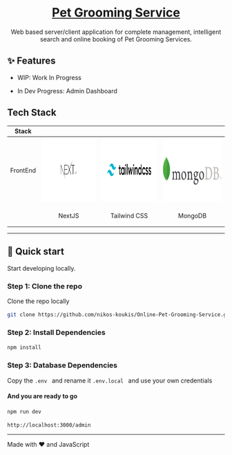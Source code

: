 <p align="center">
  <a href="#">
    <h1 align="center">Pet Grooming Service</h1>
  </a>
</p>
<p align="center">Web based server/client application for complete management, intelligent search and online booking of Pet Grooming Services.</p>

## ✨ Features

-   WIP: Work In Progress

-   In Dev Progress: Admin Dashboard

## Tech Stack

| Stack       |  |  |  |
| ----------- | ----------- | ----------- | ----------- |
| FrontEnd      | <img src="./public/assets/mdImages/nextjs.png" width="300" height="150">       | <img src="./public/assets/mdImages/tailwind.jpg" width="300" height="150">       | <img src="./public/assets/mdImages/mongodb.jpg" width="300" height="150">       |
|    | <p align="center">NextJS</p> | <p align="center">Tailwind CSS</p> | <p align="center">MongoDB</p> |
---

## :rocket: Quick start

Start developing locally.

### Step 1: Clone the repo

Clone the repo locally

```sh
git clone https://github.com/nikos-koukis/Online-Pet-Grooming-Service.git
```

### Step 2: Install Dependencies

```sh
npm install
```

### Step 3: Database Dependencies

Copy the ```.env ``` and rename it ``.env.local `` and use your own credentials

#### And you are ready to go

```sh
npm run dev
```

```sh
http://localhost:3000/admin
```

---
Made with :heart: and JavaScript 